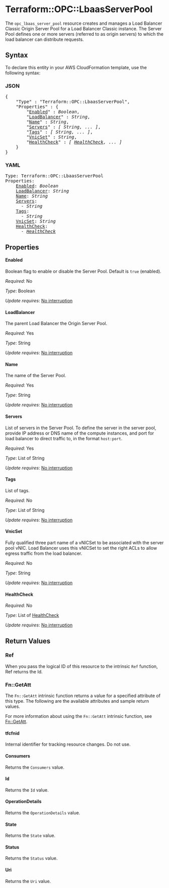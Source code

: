 # Terraform::OPC::LbaasServerPool

The `opc_lbaas_server_pool` resource creates and manages a Load Balancer Classic Origin Server Pool for a Load Balancer Classic instance. The Server Pool defines one or more servers (referred to as origin servers) to which the load balancer can distribute requests.

## Syntax

To declare this entity in your AWS CloudFormation template, use the following syntax:

### JSON

<pre>
{
    "Type" : "Terraform::OPC::LbaasServerPool",
    "Properties" : {
        "<a href="#enabled" title="Enabled">Enabled</a>" : <i>Boolean</i>,
        "<a href="#loadbalancer" title="LoadBalancer">LoadBalancer</a>" : <i>String</i>,
        "<a href="#name" title="Name">Name</a>" : <i>String</i>,
        "<a href="#servers" title="Servers">Servers</a>" : <i>[ String, ... ]</i>,
        "<a href="#tags" title="Tags">Tags</a>" : <i>[ String, ... ]</i>,
        "<a href="#vnicset" title="VnicSet">VnicSet</a>" : <i>String</i>,
        "<a href="#healthcheck" title="HealthCheck">HealthCheck</a>" : <i>[ <a href="healthcheck.md">HealthCheck</a>, ... ]</i>
    }
}
</pre>

### YAML

<pre>
Type: Terraform::OPC::LbaasServerPool
Properties:
    <a href="#enabled" title="Enabled">Enabled</a>: <i>Boolean</i>
    <a href="#loadbalancer" title="LoadBalancer">LoadBalancer</a>: <i>String</i>
    <a href="#name" title="Name">Name</a>: <i>String</i>
    <a href="#servers" title="Servers">Servers</a>: <i>
      - String</i>
    <a href="#tags" title="Tags">Tags</a>: <i>
      - String</i>
    <a href="#vnicset" title="VnicSet">VnicSet</a>: <i>String</i>
    <a href="#healthcheck" title="HealthCheck">HealthCheck</a>: <i>
      - <a href="healthcheck.md">HealthCheck</a></i>
</pre>

## Properties

#### Enabled

Boolean flag to enable or disable the Server Pool. Default is `true` (enabled).

_Required_: No

_Type_: Boolean

_Update requires_: [No interruption](https://docs.aws.amazon.com/AWSCloudFormation/latest/UserGuide/using-cfn-updating-stacks-update-behaviors.html#update-no-interrupt)

#### LoadBalancer

The parent Load Balancer the Origin Server Pool.

_Required_: Yes

_Type_: String

_Update requires_: [No interruption](https://docs.aws.amazon.com/AWSCloudFormation/latest/UserGuide/using-cfn-updating-stacks-update-behaviors.html#update-no-interrupt)

#### Name

The name of the Server Pool.

_Required_: Yes

_Type_: String

_Update requires_: [No interruption](https://docs.aws.amazon.com/AWSCloudFormation/latest/UserGuide/using-cfn-updating-stacks-update-behaviors.html#update-no-interrupt)

#### Servers

List of servers in the Server Pool. To define the server in the server pool, provide IP address or DNS name of the compute instances, and port for load balancer to direct traffic to, in the format `host:port`.

_Required_: Yes

_Type_: List of String

_Update requires_: [No interruption](https://docs.aws.amazon.com/AWSCloudFormation/latest/UserGuide/using-cfn-updating-stacks-update-behaviors.html#update-no-interrupt)

#### Tags

List of tags.

_Required_: No

_Type_: List of String

_Update requires_: [No interruption](https://docs.aws.amazon.com/AWSCloudFormation/latest/UserGuide/using-cfn-updating-stacks-update-behaviors.html#update-no-interrupt)

#### VnicSet

Fully qualified three part name of a vNICSet to be associated with the server pool vNIC. Load Balancer uses this vNICSet to set the right ACLs to allow egress traffic from the load balancer.

_Required_: No

_Type_: String

_Update requires_: [No interruption](https://docs.aws.amazon.com/AWSCloudFormation/latest/UserGuide/using-cfn-updating-stacks-update-behaviors.html#update-no-interrupt)

#### HealthCheck

_Required_: No

_Type_: List of <a href="healthcheck.md">HealthCheck</a>

_Update requires_: [No interruption](https://docs.aws.amazon.com/AWSCloudFormation/latest/UserGuide/using-cfn-updating-stacks-update-behaviors.html#update-no-interrupt)

## Return Values

### Ref

When you pass the logical ID of this resource to the intrinsic `Ref` function, Ref returns the Id.

### Fn::GetAtt

The `Fn::GetAtt` intrinsic function returns a value for a specified attribute of this type. The following are the available attributes and sample return values.

For more information about using the `Fn::GetAtt` intrinsic function, see [Fn::GetAtt](https://docs.aws.amazon.com/AWSCloudFormation/latest/UserGuide/intrinsic-function-reference-getatt.html).

#### tfcfnid

Internal identifier for tracking resource changes. Do not use.

#### Consumers

Returns the <code>Consumers</code> value.

#### Id

Returns the <code>Id</code> value.

#### OperationDetails

Returns the <code>OperationDetails</code> value.

#### State

Returns the <code>State</code> value.

#### Status

Returns the <code>Status</code> value.

#### Uri

Returns the <code>Uri</code> value.

